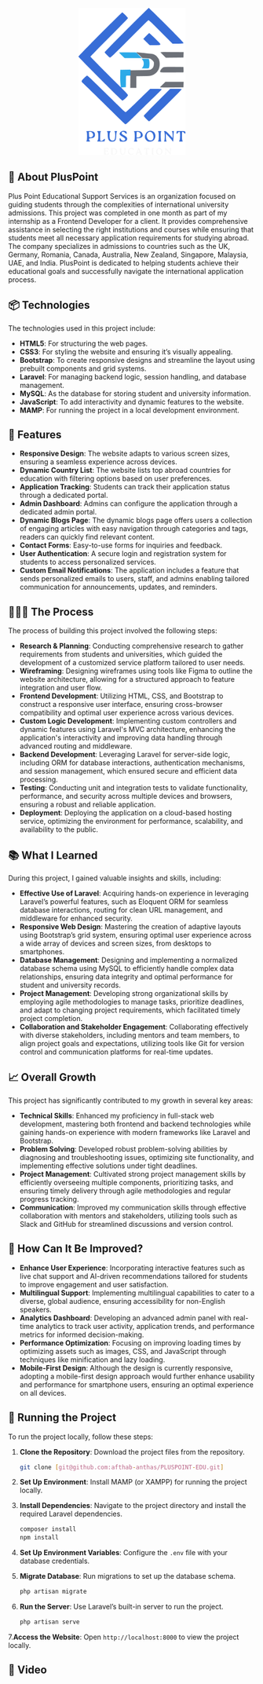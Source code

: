 <p align="center"><a href="https://pluspoint.uk" target="_blank"><img src="public/assets/images/logomain-D82XgayM.png" width="auto" height="300px" alt="Pluspoint Logo"></a></p>

<p align="center">
</p>

## 🏫 About PlusPoint

Plus Point Educational Support Services is an organization focused on guiding students through the complexities of international university admissions. This project was completed in one month as part of my internship as a Frontend Developer for a client. It provides comprehensive assistance in selecting the right institutions and courses while ensuring that students meet all necessary application requirements for studying abroad. The company specializes in admissions to countries such as the UK, Germany, Romania, Canada, Australia, New Zealand, Singapore, Malaysia, UAE, and India. PlusPoint is dedicated to helping students achieve their educational goals and successfully navigate the international application process.


## 📦 Technologies

The technologies used in this project include:

- **HTML5**: For structuring the web pages.
- **CSS3**: For styling the website and ensuring it’s visually appealing.
- **Bootstrap**: To create responsive designs and streamline the layout using prebuilt components and grid systems.
- **Laravel**: For managing backend logic, session handling, and database management.
- **MySQL**: As the database for storing student and university information.
- **JavaScript**: To add interactivity and dynamic features to the website.
- **MAMP**: For running the project in a local development environment.

## 🦄 Features

- **Responsive Design**: The website adapts to various screen sizes, ensuring a seamless experience across devices.
- **Dynamic Country List**: The website lists top abroad countries for education with filtering options based on user preferences.
- **Application Tracking**: Students can track their application status through a dedicated portal.
- **Admin Dashboard**: Admins can configure the application through a dedicated admin portal.
- **Dynamic Blogs Page**: The dynamic blogs page offers users a collection of engaging articles with easy navigation through categories and tags, readers can quickly find relevant content.
- **Contact Forms**: Easy-to-use forms for inquiries and feedback.
- **User Authentication**: A secure login and registration system for students to access personalized services.
- **Custom Email Notifications**: The application includes a feature that sends personalized emails to users, staff, and admins enabling tailored communication for announcements, updates, and reminders.

## 👩🏽‍🍳 The Process

The process of building this project involved the following steps:

- **Research & Planning**: Conducting comprehensive research to gather requirements from students and universities, which guided the development of a customized service platform tailored to user needs.
- **Wireframing**: Designing wireframes using tools like Figma to outline the website architecture, allowing for a structured approach to feature integration and user flow.
- **Frontend Development**: Utilizing HTML, CSS, and Bootstrap to construct a responsive user interface, ensuring cross-browser compatibility and optimal user experience across various devices.
- **Custom Logic Development**: Implementing custom controllers and dynamic features using Laravel's MVC architecture, enhancing the application's interactivity and improving data handling through advanced routing and middleware.
- **Backend Development**: Leveraging Laravel for server-side logic, including ORM for database interactions, authentication mechanisms, and session management, which ensured secure and efficient data processing.
- **Testing**: Conducting unit and integration tests to validate functionality, performance, and security across multiple devices and browsers, ensuring a robust and reliable application.
- **Deployment**: Deploying the application on a cloud-based hosting service, optimizing the environment for performance, scalability, and availability to the public.

## 📚 What I Learned

During this project, I gained valuable insights and skills, including:

- **Effective Use of Laravel**: Acquiring hands-on experience in leveraging Laravel’s powerful features, such as Eloquent ORM for seamless database interactions, routing for clean URL management, and middleware for enhanced security.
- **Responsive Web Design**: Mastering the creation of adaptive layouts using Bootstrap’s grid system, ensuring optimal user experience across a wide array of devices and screen sizes, from desktops to smartphones.
- **Database Management**: Designing and implementing a normalized database schema using MySQL to efficiently handle complex data relationships, ensuring data integrity and optimal performance for student and university records.
- **Project Management**: Developing strong organizational skills by employing agile methodologies to manage tasks, prioritize deadlines, and adapt to changing project requirements, which facilitated timely project completion.
- **Collaboration and Stakeholder Engagement**: Collaborating effectively with diverse stakeholders, including mentors and team members, to align project goals and expectations, utilizing tools like Git for version control and communication platforms for real-time updates.


## 📈 Overall Growth

This project has significantly contributed to my growth in several key areas:

- **Technical Skills**: Enhanced my proficiency in full-stack web development, mastering both frontend and backend technologies while gaining hands-on experience with modern frameworks like Laravel and Bootstrap.
- **Problem Solving**: Developed robust problem-solving abilities by diagnosing and troubleshooting issues, optimizing site functionality, and implementing effective solutions under tight deadlines.
- **Project Management**: Cultivated strong project management skills by efficiently overseeing multiple components, prioritizing tasks, and ensuring timely delivery through agile methodologies and regular progress tracking.
- **Communication**: Improved my communication skills through effective collaboration with mentors and stakeholders, utilizing tools such as Slack and GitHub for streamlined discussions and version control.

## 💭 How Can It Be Improved?

- **Enhance User Experience**: Incorporating interactive features such as live chat support and AI-driven recommendations tailored for students to improve engagement and user satisfaction.
- **Multilingual Support**: Implementing multilingual capabilities to cater to a diverse, global audience, ensuring accessibility for non-English speakers.
- **Analytics Dashboard**: Developing an advanced admin panel with real-time analytics to track user activity, application trends, and performance metrics for informed decision-making.
- **Performance Optimization**: Focusing on improving loading times by optimizing assets such as images, CSS, and JavaScript through techniques like minification and lazy loading.
- **Mobile-First Design**: Although the design is currently responsive, adopting a mobile-first design approach would further enhance usability and performance for smartphone users, ensuring an optimal experience on all devices.

## 🚦 Running the Project

To run the project locally, follow these steps:

1. **Clone the Repository**: Download the project files from the repository.
   ```bash
   git clone [git@github.com:afthab-anthas/PLUSPOINT-EDU.git]
2. **Set Up Environment**: Install MAMP (or XAMPP) for running the project locally.

3. **Install Dependencies**: Navigate to the project directory and install the required Laravel dependencies.
   ```bash
   composer install
   npm install
4. **Set Up Environment Variables**: Configure the `.env` file with your database credentials.
5. **Migrate Database**: Run migrations to set up the database schema.
    ```bash
    php artisan migrate
6. **Run the Server**: Use Laravel’s built-in server to run the project.
    ```bash
    php artisan serve

7.**Access the Website**: Open `http://localhost:8000` to view the project locally.



## 🍿 Video

